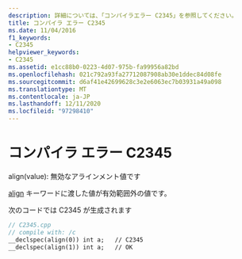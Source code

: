 ```yaml
---
description: 詳細については、「コンパイラエラー C2345」を参照してください。
title: コンパイラ エラー C2345
ms.date: 11/04/2016
f1_keywords:
- C2345
helpviewer_keywords:
- C2345
ms.assetid: e1cc88b0-0223-4d07-975b-fa99956a82bd
ms.openlocfilehash: 021c792a93fa27712087908ab30e1ddec84d08fe
ms.sourcegitcommit: d6af41e42699628c3e2e6063ec7b03931a49a098
ms.translationtype: MT
ms.contentlocale: ja-JP
ms.lasthandoff: 12/11/2020
ms.locfileid: "97298410"
---
```

# <a name="compiler-error-c2345"></a>コンパイラ エラー C2345

align(value): 無効なアラインメント値です

[align](../../cpp/align-cpp.md) キーワードに渡した値が有効範囲外の値です。

次のコードでは C2345 が生成されます

```cpp
// C2345.cpp
// compile with: /c
__declspec(align(0)) int a;   // C2345
__declspec(align(1)) int a;   // OK
```

